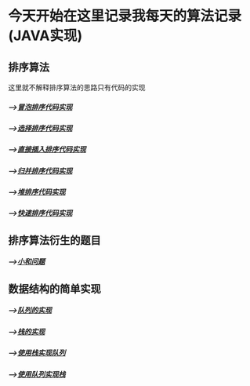 # 今天开始在这里记录我每天的算法记录(JAVA实现)

## 排序算法

  这里就不解释排序算法的思路只有代码的实现
  
  ##### -->[冒泡排序代码实现](https://github.com/ScureHu/frameNote/edit/master/Algorithm/sort/BubbleSort.java)
  ##### -->[选择排序代码实现](https://github.com/ScureHu/frameNote/edit/master/Algorithm/sort/SelectionSort.java)
  ##### -->[直接插入排序代码实现](https://github.com/ScureHu/frameNote/edit/master/Algorithm/sort/InsertSort.java)
  ##### -->[归并排序代码实现](https://github.com/ScureHu/frameNote/edit/master/Algorithm/sort/MergerSort.java)
  ##### -->[堆排序代码实现](https://github.com/ScureHu/frameNote/edit/master/Algorithm/sort/HeapSort.java)
  ##### -->[快速排序代码实现](https://github.com/ScureHu/frameNote/edit/master/Algorithm/sort/QuickSort.java)
  
## 排序算法衍生的题目
  ##### -->[小和问题](https://github.com/ScureHu/frameNote/blob/master/Algorithm/problem/SmallSum.md)
  
## 数据结构的简单实现

  ##### -->[队列的实现](https://github.com/ScureHu/frameNote/blob/master/Algorithm/DataStructure/Queue.java)
  ##### -->[栈的实现](https://github.com/ScureHu/frameNote/blob/master/Algorithm/DataStructure/Stack.java)
  ##### -->[使用栈实现队列](https://github.com/ScureHu/frameNote/blob/master/Algorithm/DataStructure/TwoStacksQueue.java)
  ##### -->[使用队列实现栈](https://github.com/ScureHu/frameNote/blob/master/Algorithm/DataStructure/TwoQueueStack.java)
